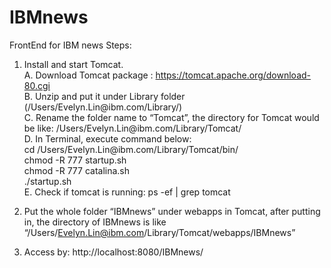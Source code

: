 # IBMnews
FrontEnd for IBM news
Steps:
1. Install and start Tomcat.  
  A. Download Tomcat package : https://tomcat.apache.org/download-80.cgi   
  B. Unzip and put it under Library folder (/Users/Evelyn.Lin\@ibm.com/Library/)   
  C. Rename the folder name to “Tomcat”,  the directory for Tomcat would be like: /Users/Evelyn.Lin\@ibm.com/Library/Tomcat/   
  D. In Terminal, execute command below:  
       cd /Users/Evelyn.Lin\@ibm.com/Library/Tomcat/bin/  
       chmod -R 777 startup.sh  
       chmod -R 777 catalina.sh  
      ./startup.sh  
  E. Check if tomcat is running: ps -ef | grep tomcat   


2. Put the whole folder “IBMnews” under  webapps in Tomcat, after putting in, the directory of IBMnews is like  “/Users/Evelyn.Lin@ibm.com/Library/Tomcat/webapps/IBMnews”

3. Access by: http://localhost:8080/IBMnews/



